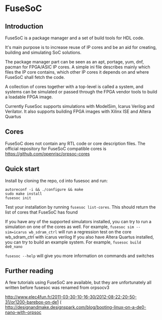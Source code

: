FuseSoC
=======


Introduction
------------
FuseSoC is a package manager and a set of build tools for HDL code.

It's main purpose is to increase reuse of IP cores and be an aid for creating, building and simulating SoC solutions.

The package manager part can be seen as an apt, portage, yum, dnf, pacman for FPGA/ASIC IP cores.
A simple ini file describes mainly which files the IP core contains, which other IP cores it depends on and where FuseSoC shall fetch the code.


A collection of cores together with a top-level is called a system, and systems can be simulated or passed through the FPGA vendor tools to build a loadable FPGA image.

Currently FuseSoc supports simulations with ModelSim, Icarus Verilog and Verilator. It also supports building FPGA images with Xilinx ISE and Altera Quartus

Cores
-----
FuseSoC does not contain any RTL code or core description files. The official repository for FuseSoC compatible cores is https://github.com/openrisc/orpsoc-cores

Quick start
-----------
Install by cloning the repo, cd into fusesoc and run:

    autoreconf -i && ./configure && make
    sudo make install
    fusesoc init

Test your installation by running `fusesoc list-cores`. This should return the list of cores that FuseSoC has found

If you have any of the supported simulators installed, you can try to run a simulation on one of the cores as well.
For example, `fusesoc sim --sim=icarus wb_sdram_ctrl` will run a regression test on the core wb_sdram_ctrl with icarus verilog
If you also have Altera Quartus installed, you can try to build an example system. For example, `fusesoc build de0_nano`

`fusesoc --help` will give you more information on commands and switches

Further reading
---------------
A few tutorials using FuseSoC are available, but they are unfortunately all written before fusesoc was renamed from orpsocv3

http://www.elec4fun.fr/2011-03-30-10-16-30/2012-08-22-20-50-31/or1200-barebox-on-de1 (
http://designandmake.designspark.com/blog/booting-linux-on-a-de0-nano-with-orpsoc
